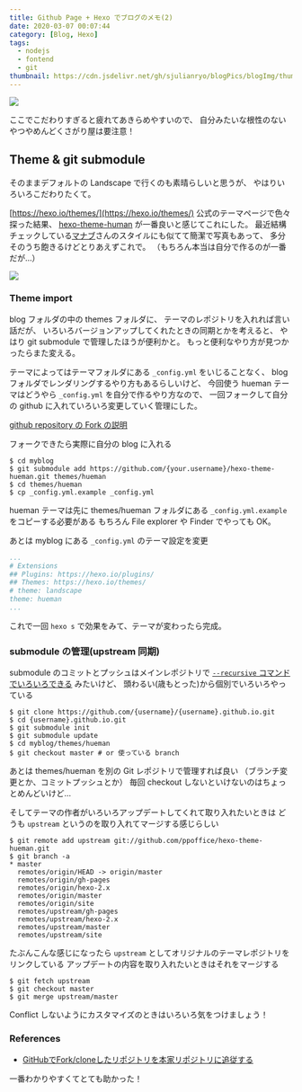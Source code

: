 ```yaml
---
title: Github Page + Hexo でブログのメモ(2)
date: 2020-03-07 00:07:44
category: [Blog, Hexo]
tags:
  - nodejs
  - fontend
  - git
thumbnail: https://cdn.jsdelivr.net/gh/sjulianryo/blogPics/blogImg/thumb-3-theme.jpg
---
```

![](https://cdn.jsdelivr.net/gh/sjulianryo/blogPics/blogImg/thumb-3-theme.jpg)

ここでこだわりすぎると疲れてあきらめやすいので、
自分みたいな根性のないやつやめんどくさがり屋は要注意！

## Theme & git submodule

そのままデフォルトの Landscape で行くのも素晴らしいと思うが、
やはりいろいろこだわりたくて。

[https://hexo.io/themes/](https://hexo.io/themes/) 公式のテーマページで色々探った結果、
[hexo-theme-human](https://github.com/ppoffice/hexo-theme-hueman) が一番良いと感じてこれにした。
最近結構チェックしている[マナブ](https://manablog.org)さんのスタイルにも似てて簡潔で写真もあって、
多分そのうち飽きるけどとりあえずこれで。
（もちろん本当は自分で作るのが一番だが…）

![](https://camo.githubusercontent.com/0902c896a283714f7a795338dbfeca67092e9b02/687474703a2f2f70706f66666963652e6769746875622e696f2f6865786f2d7468656d652d6875656d616e2f67616c6c6572792f73637265656e73686f742e6a7067)

### Theme import

blog フォルダの中の themes フォルダに、
テーマのレポジトリを入れれば言い話だが、
いろいろバージョンアップしてくれたときの同期とかを考えると、
やはり git submodule で管理したほうが便利かと。
もっと便利なやり方が見つかったらまた変える。

テーマによってはテーマフォルダにある `_config.yml` をいじることなく、
blog フォルダでレンダリングするやり方もあるらしいけど、
今回使う hueman テーマはどうやら `_config.yml` を自分で作るやり方なので、
一回フォークして自分の github に入れていろいろ変更していく管理にした。

[github repository の Fork の説明](https://help.github.com/en/github/getting-started-with-github/fork-a-repo)

フォークできたら実際に自分の blog に入れる

```shell command-line
$ cd myblog
$ git submodule add https://github.com/{your.username}/hexo-theme-hueman.git themes/hueman
$ cd themes/hueman
$ cp _config.yml.example _config.yml
```

hueman テーマは先に themes/hueman フォルダにある 
`_config.yml.example` をコピーする必要がある
もちろん File explorer や Finder でやっても OK。

あとは myblog にある `_config.yml` のテーマ設定を変更

```yml _config_yml
...
# Extensions
## Plugins: https://hexo.io/plugins/
## Themes: https://hexo.io/themes/
# theme: landscape
theme: hueman
...
```

これで一回 `hexo s` で効果をみて、テーマが変わったら完成。

### submodule の管理(upstream 同期)

submodule のコミットとプッシュはメインレポジトリで
[`--recursive` コマンドでいろいろできる](https://juejin.im/post/5c2e22fcf265da615d72c596) みたいけど、
頭わるい(歳もとった)から個別でいろいろやっている

```shell command-line
$ git clone https://github.com/{username}/{username}.github.io.git
$ cd {username}.github.io.git
$ git submodule init
$ git submodule update
$ cd myblog/themes/hueman
$ git checkout master # or 使っている branch
```

あとは themes/hueman を別の Git レポジトリで管理すれば良い
（ブランチ変更とか、コミットプッシュとか）
毎回 checkout しないといけないのはちょっとめんどいけど…

そしてテーマの作者がいろいろアップデートしてくれて取り入れたいときは
どうも `upstream` というのを取り入れてマージする感じらしい

```shell command-line
$ git remote add upstream git://github.com/ppoffice/hexo-theme-hueman.git
$ git branch -a
* master
  remotes/origin/HEAD -> origin/master
  remotes/origin/gh-pages
  remotes/origin/hexo-2.x
  remotes/origin/master
  remotes/origin/site
  remotes/upstream/gh-pages
  remotes/upstream/hexo-2.x
  remotes/upstream/master
  remotes/upstream/site
```

たぶんこんな感じになったら `upstream` としてオリジナルのテーマレポジトリをリンクしている
アップデートの内容を取り入れたいときはそれをマージする

```shell command-line
$ git fetch upstream
$ git checkout master
$ git merge upstream/master
```

Conflict しないようにカスタマイズのときはいろいろ気をつけましょう！

### References

- [GitHubでFork/cloneしたリポジトリを本家リポジトリに追従する
](https://qiita.com/xtetsuji/items/555a1ef19ed21ee42873)

一番わかりやすくてとても助かった！